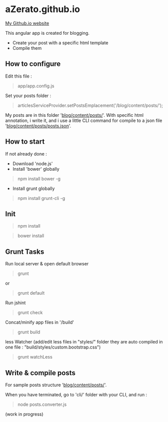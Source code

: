 # aZerato.github.io

[My Github.io website](http://aZerato.github.io/)

This angular app is created for blogging.
- Create your post with a specific html template
- Compile them

## How to configure

Edit this file :

> app/app.config.js

Set your posts folder :

> articlesServiceProvider.setPostsEmplacement('/blog/content/posts/');

My posts are in this folder '[blog/content/posts/](https://github.com/aZerato/aZerato.github.io/tree/master/blog/content/posts)'. 
With specific html annotation, i write it, and i use a little CLI command for compile to a json file '[blog/content/posts/posts.json](https://github.com/aZerato/aZerato.github.io/tree/master/blog/content/posts/post.json)'.


## How to start

If not already done :

- Download 'node.js'
- Install 'bower' globally

> npm install bower -g

- Install grunt globally

> npm install grunt-cli -g

## Init

> npm install

> bower install

## Grunt Tasks 

Run local server & open default browser

> grunt

or

> grunt default

Run jshint

> grunt check

Concat/minify app files in '/build'

> grunt build

less Watcher (add/edit less files in "styles/" folder they are auto compiled in one file : "build/styles/custom.bootstrap.css")

> grunt watchLess

## Write & compile posts

For sample posts structure '[blog/content/posts/](https://github.com/aZerato/aZerato.github.io/tree/master/blog/content/posts)'.

When you have terminated, go to 'cli/' folder with your CLI, and run : 

> node posts.converter.js

(work in progress)
